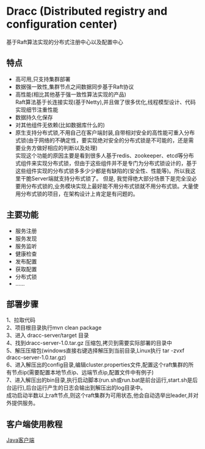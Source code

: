 # Dracc  (Distributed registry and configuration center)

基于Raft算法实现的分布式注册中心以及配置中心


## 特点

* 高可用,只支持集群部署
* 数据强一致性,集群节点之间数据同步基于Raft协议
* 高性能(相比其他基于强一致性算法实现的产品)  
  Raft算法基于长连接实现(基于Netty),并且做了很多优化,线程模型设计、代码实现细节注重性能
* 数据持久化保存
* 对其他组件无依赖(比如数据库什么的)
* 原生支持分布式锁,不用自己在客户端封装,自带相对安全的高性能可重入分布式锁(由于网络的不确定性，要实现绝对安全的分布式锁是不可能的，还是需要业务方做好相应的判断以及处理)  
实现这个功能的原因主要是看到很多人基于redis、zookeeper、etcd等分布式组件来实现分布式锁，但由于这些组件并不是专门为分布式锁设计的，基于这些组件实现的分布式锁多多少少都是有缺陷的(安全性、性能等)。所以我这里干脆Server端就支持分布式锁了。
但是, 我觉得绝大部分场景下是完全没必要用分布式锁的,业务模块实现上最好能不用分布式锁就不用分布式锁。大量使用分布式锁的项目，在架构设计上肯定是有问题的。


## 主要功能
* 服务注册
* 服务发现
* 服务监听
* 健康检查
* 发布配置
* 获取配置
* 分布式锁
* ......

## 部署步骤
1、拉取代码  
2、项目根目录执行mvn clean package  
3、进入 dracc-server/target 目录  
4、找到dracc-server-1.0.tar.gz 压缩包,拷贝到需要实际部署的目录中  
5、解压压缩包(windows直接右键选择解压到当前目录,Linux执行 tar -zvxf dracc-server-1.0.tar.gz)  
6、进入解压出的config目录,编辑cluster.properties文件,配置这个raft集群的所有节点ip(需要配置本地节点ip、远端节点ip,配置文件中有例子)  
7、进入解压出的bin目录,执行启动脚本(run.sh或run.bat是前台运行,start.sh是后台运行),后台运行产生的日志会输出到解压出的log目录中。  
成功启动半数以上raft节点,则这个raft集群为可用状态,他会自动选举出leader,并对外提供服务。



## 客户端使用教程

[Java客户端](https://github.com/65487123/15648)




